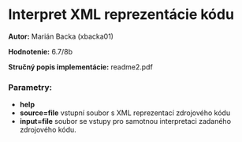# Interpret XML reprezentácie kódu

**Autor:** Marián Backa (xbacka01)

**Hodnotenie:** 6.7/8b

**Stručný popis implementácie:** readme2.pdf

### Parametry:
- **help**
- **source=file** vstupní soubor s XML reprezentací zdrojového kódu
- **input=file** soubor se vstupy pro samotnou interpretaci zadaného zdrojového kódu.
